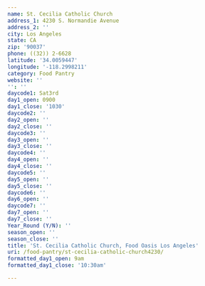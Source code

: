```yaml
---
name: St. Cecilia Catholic Church
address_1: 4230 S. Normandie Avenue
address_2: ''
city: Los Angeles
state: CA
zip: '90037'
phone: ((32)) 2-6628
latitude: '34.0059447'
longitude: '-118.2998211'
category: Food Pantry
website: ''
'': ''
daycode1: Sat3rd
day1_open: 0900
day1_close: '1030'
daycode2: ''
day2_open: ''
day2_close: ''
daycode3: ''
day3_open: ''
day3_close: ''
daycode4: ''
day4_open: ''
day4_close: ''
daycode5: ''
day5_open: ''
day5_close: ''
daycode6: ''
day6_open: ''
daycode7: ''
day7_open: ''
day7_close: ''
Year_Round (Y/N): ''
season_open: ''
season_close: ''
title: 'St. Cecilia Catholic Church, Food Oasis Los Angeles'
uri: /food-pantry/st-cecilia-catholic-church4230/
formatted_day1_open: 9am
formatted_day1_close: '10:30am'

---
```


